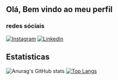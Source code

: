 ## Olá, Bem vindo ao meu perfil

### redes sóciais

[![Instagram](https://img.shields.io/badge/Instagram-E4405F?style=for-the-badge&logo=instagram&logoColor=white)](https://www.instagram.com/4rthur_lucas28/) 
[![Linkedin](https://img.shields.io/badge/LinkedIn-0077B5?style=for-the-badge&logo=linkedin&logoColor=white)](https://www.linkedin.com/in/arthur-lucas-12b286195)

## Estatisticas

![Anurag's GitHub stats](https://github-readme-stats.vercel.app/api?username=ArthurSous4&show_icons=true&theme=onedark)
[![Top Langs](https://github-readme-stats.vercel.app/api/top-langs/?username=ArthurSous4&layout=compact)](https://github.com/ArthurSous4/github-readme-stats)
